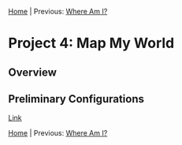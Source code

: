 [Home](../../README.md) | Previous: [Where Am I?](../p3/p3-where-am-i.md)

# Project 4: Map My World

## Overview

## Preliminary Configurations

[Link](projects/p4/p4-preliminary-config.md)

[Home](../../README.md) | Previous: [Where Am I?](../p3/p3-where-am-i.md)
